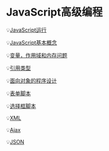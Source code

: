 # JavaScript高级编程

:bulb:[JavaScript运行](https://github.com/Lumnca/StudyJS/blob/master/JavaScript.md)

:bulb:[JavaScript基本概念](https://github.com/Lumnca/StudyJS/blob/master/JavaScript%E5%9F%BA%E6%9C%AC%E6%A6%82%E5%BF%B5.md)

:bulb:[变量，作用域和内存问题](https://github.com/Lumnca/JavaScript/blob/master/%E5%85%B6%E4%BB%96%E9%97%AE%E9%A2%98.md)

:bulb:[引用类型](https://github.com/Lumnca/JavaScript/blob/master/%E5%BC%95%E7%94%A8%E7%B1%BB%E5%9E%8B.md)

:bulb:[面向对象的程序设计](https://github.com/Lumnca/JavaScript/blob/master/%E9%9D%A2%E5%90%91%E5%AF%B9%E8%B1%A1%E7%9A%84%E7%A8%8B%E5%BA%8F%E8%AE%BE%E8%AE%A1.md)

:bulb:[表单脚本](https://github.com/Lumnca/StudyJS/blob/master/%E8%A1%A8%E5%8D%95%E8%84%9A%E6%9C%AC.md)

:bulb:[选择框脚本](https://github.com/Lumnca/StudyJS/blob/master/%E9%80%89%E6%8B%A9%E6%A1%86%E8%84%9A%E6%9C%AC.md)

:bulb:[XML](https://github.com/Lumnca/StudyJS/blob/master/XML.md)

:bulb:[Ajax](https://github.com/Lumnca/StudyJS/blob/master/Ajax.md)

:bulb:[JSON](https://github.com/Lumnca/StudyJS/blob/master/JSON.md)
